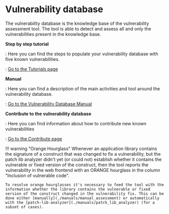# Vulnerability database

The vulnerability database is the knowledge base of the vulnerability assessment tool. The tool is able to detect and assess all and only the vulnerabilities present in the knowledge base.

__Step by step tutorial__

: Here you can find the steps to populate your vulnerability database with five known vulnerabilities.

: [Go to the Tutorials page](./tutorials/vuln_db_tutorial)

__Manual__

: Here you can find a description of the main activities and tool around the vulnerability database.

: [Go to the Vulnerability Database Manual](./tutorials/vuln_db_tutorial)

__Contribute to the vulnerability database__

: Here you can find information about how to contribute new known vulnerabilities

: [Go to the Contribute page](../contributor/#contribute-to-the-vulnerability-knowledge-base)

!!! warning "Orange Hourglass"
	Whenever an application library contains the signature of a construct that was changed to fix a vulnerability, but the patch lib analyzer didn't yet (or could not) establish whether it contains the vulnerable or fixed version of the construct, then the tool reports the vulnerability in the web frontend with an ORANGE hourglass in the column "Inclusion of vulnerable code".

	To resolve orange hourglasses it's necessary to feed the tool with the information whether the library contains the vulnerable or fixed version of the construct changed in the vulnerability fix. This can be done either [manually](./manuals/manual_assessment) or automatically with the [patch-lib-analyzer](./manuals/patch_lib_analyzer) (for a subset of cases).
